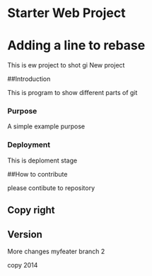 # Starter Web Project
# Adding a line to rebase

This is ew project to shot gi
New project

##Introduction

This is program to show different parts of git

### Purpose

A simple example purpose

### Deployment

This is deploment stage

##How to contribute

please contibute to repository

## Copy right

## Version 
More changes myfeater branch 2

copy 2014
